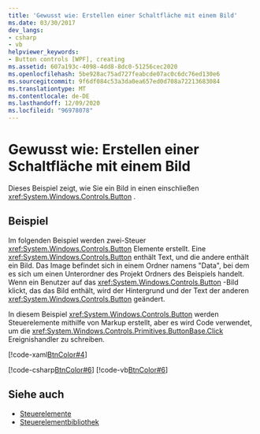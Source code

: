 ```yaml
---
title: 'Gewusst wie: Erstellen einer Schaltfläche mit einem Bild'
ms.date: 03/30/2017
dev_langs:
- csharp
- vb
helpviewer_keywords:
- Button controls [WPF], creating
ms.assetid: 607a193c-4098-4dd8-8dc0-51256cec2020
ms.openlocfilehash: 5be928ac75ad727feabcde07ac0c6dc76ed130e6
ms.sourcegitcommit: 9f6df084c53a3da0ea657ed0d708a72213683084
ms.translationtype: MT
ms.contentlocale: de-DE
ms.lasthandoff: 12/09/2020
ms.locfileid: "96978078"
---
```

# <a name="how-to-create-a-button-that-has-an-image"></a>Gewusst wie: Erstellen einer Schaltfläche mit einem Bild
Dieses Beispiel zeigt, wie Sie ein Bild in einen einschließen <xref:System.Windows.Controls.Button> .  
  
## <a name="example"></a>Beispiel  
 Im folgenden Beispiel werden zwei-Steuer <xref:System.Windows.Controls.Button> Elemente erstellt. Eine <xref:System.Windows.Controls.Button> enthält Text, und die andere enthält ein Bild. Das Image befindet sich in einem Ordner namens "Data", bei dem es sich um einen Unterordner des Projekt Ordners des Beispiels handelt. Wenn ein Benutzer auf das <xref:System.Windows.Controls.Button> -Bild klickt, das das Bild enthält, wird der Hintergrund und der Text der anderen <xref:System.Windows.Controls.Button> geändert.  
  
 In diesem Beispiel <xref:System.Windows.Controls.Button> werden Steuerelemente mithilfe von Markup erstellt, aber es wird Code verwendet, um die <xref:System.Windows.Controls.Primitives.ButtonBase.Click> Ereignishandler zu schreiben.  
  
 [!code-xaml[BtnColor#4](~/samples/snippets/csharp/VS_Snippets_Wpf/BtnColor/CSharp/Pane1.xaml#4)]  
  
 [!code-csharp[BtnColor#6](~/samples/snippets/csharp/VS_Snippets_Wpf/BtnColor/CSharp/Pane1.xaml.cs#6)]
 [!code-vb[BtnColor#6](~/samples/snippets/visualbasic/VS_Snippets_Wpf/BtnColor/VisualBasic/Pane1.xaml.vb#6)]  
  
## <a name="see-also"></a>Siehe auch

- [Steuerelemente](index.md)
- [Steuerelementbibliothek](control-library.md)
